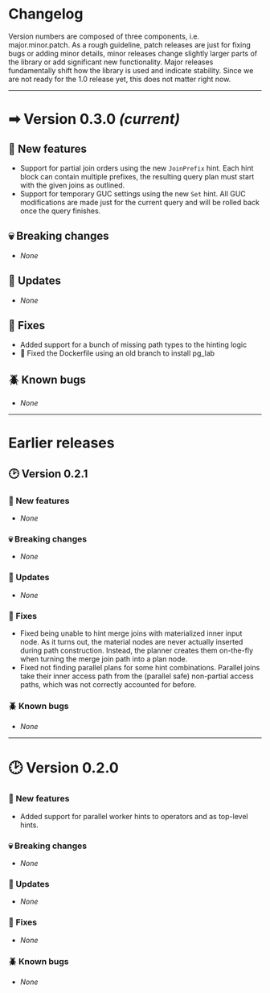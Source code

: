 # Changelog

Version numbers are composed of three components, i.e. major.minor.patch.
As a rough guideline, patch releases are just for fixing bugs or adding minor details, minor releases change slightly
larger parts of the library or add significant new functionality.
Major releases fundamentally shift how the library is used and indicate stability.
Since we are not ready for the 1.0 release yet, this does not matter right now.

---


# ➡ Version 0.3.0 _(current)_

## 🐣 New features
- Support for partial join orders using the new `JoinPrefix` hint. Each hint block can contain multiple prefixes, the resulting
  query plan must start with the given joins as outlined.
- Support for temporary GUC settings using the new `Set` hint. All GUC modifications are made just for the current query and
  will be rolled back once the query finishes.

## 💀 Breaking changes
- _None_

## 📰 Updates
- _None_

## 🏥 Fixes
- Added support for a bunch of missing path types to the hinting logic
- 🐳 Fixed the Dockerfile using an old branch to install pg_lab

## 🪲 Known bugs
- _None_

---


# Earlier releases

## 🕑 Version 0.2.1

### 🐣 New features
- _None_

### 💀 Breaking changes
- _None_

### 📰 Updates
- _None_

### 🏥 Fixes
- Fixed being unable to hint merge joins with materialized inner input node. As it turns out, the material nodes are never
  actually inserted during path construction. Instead, the planner creates them on-the-fly when turning the merge join path
  into a plan node.
- Fixed not finding parallel plans for some hint combinations. Parallel joins take their inner access path from the (parallel
  safe) non-partial access paths, which was not correctly accounted for before.

### 🪲 Known bugs
- _None_

---


# 🕑 Version 0.2.0

### 🐣 New features
- Added support for parallel worker hints to operators and as top-level hints.

### 💀 Breaking changes
- _None_

### 📰 Updates
- _None_

### 🏥 Fixes
- _None_

### 🪲 Known bugs
- _None_
